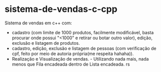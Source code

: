 # sistema-de-vendas-c-cpp
Sistema de vendas em c++ com:
- cadastro (com limite de 1000 produtos, facilmente modificável, basta procurar onde possui "<1000" e retirar ou botar outro valor), edição, exclusão e listagem de produtos. 
- cadastro, edição, exclusão e listagem de pessoas (com verificação de cpf, feito por meio de autoria própria(me respeita hahaha)). 
- Realização e Visualização de vendas. - Utilizando nada mais, nada menos que Fila encadeada dentro de Lista encadeada. rs
